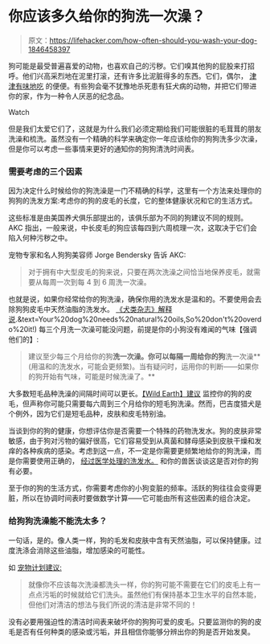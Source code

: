 # 你应该多久给你的狗洗一次澡？

> 原文：<https://lifehacker.com/how-often-should-you-wash-your-dog-1846458397>

狗可能是最受普遍喜爱的动物，也喜欢自己的污秽。它们嗅其他狗的屁股来打招呼。他们兴高采烈地在泥里打滚，还有许多比泥脏得多的东西。它们，偶尔， [津津有味地吃](https://www.hudsonanimalhospitalnyc.com/services/dogs/blog/why-do-dogs-eat-poop) 的便便。有些狗会毫不犹豫地杀死患有狂犬病的动物，并把它们带进你的家，作为一种令人厌恶的纪念品。

Watch

但是我们太爱它们了，这就是为什么我们必须定期给我们可能很脏的毛茸茸的朋友洗澡和梳洗。虽然没有一个精确的科学来确定你一年应该给你的狗狗洗多少次澡，但是你可以考虑一些事情来更好的通知你的狗狗清洗时间表。

### 需要考虑的三个因素

因为决定什么时候给你的狗洗澡是一门不精确的科学，这里有一个方法来处理你的狗狗的洗发方案:考虑你的狗的皮毛的长度，它的整体健康状况和它的生活方式。

这些标准是由美国养犬俱乐部提出的，该俱乐部为不同的狗建议不同的规则。AKC 指出，一般来说，中长皮毛的狗应该每四到六周梳理一次，这取决于它们会陷入何种污秽之中。

宠物专家和名人狗狗美容师 Jorge Bendersky 告诉 AKC:

> 对于拥有中大型皮毛的狗来说，只要在两次洗澡之间恰当地保养皮毛，就需要从每周一次到每 4 到 6 周洗一次澡。

也就是说，如果你经常给你的狗洗澡，确保你用的洗发水是温和的。不要使用会去除狗狗皮毛中天然油脂的洗发水。 [《犬类杂志》解释说](https://www.caninejournal.com/how-often-to-bathe-a-dog/#:~:text=You%20can%20wash%20your%20dog,could%20be%20even%20more%20frequent).&text=Your%20dog%20needs%20natural%20oils,So%20don't%20overdo%20it!) 每三个月洗一次澡可能没问题，前提是你的小狗没有难闻的气味【强调他们的】:

> 建议至少每三个月给你的狗**洗一次澡。你可以每隔一周给你的狗**洗一次澡**(用温和的洗发水，可能会更频繁)。当有疑问时，运用你的判断——如果你的狗开始有气味，可能是时候洗澡了。**

大多数短毛品种洗澡的间隔时间可以更长。[【Wild Earth】建议](https://wildearth.com/blogs/dog-knowledge/how-often-should-you-wash-your-dog#.YEqO2JNKjPg) 监控你的狗的皮毛，但声称你可能只需要每六周到三个月给你的短毛狗洗澡。然而，巴吉度猎犬是个例外，因为它们是短毛品种，皮肤和皮毛特别油。

当谈到你的狗的健康，你想评估你是否需要一个特殊的药物洗发水。狗的皮肤非常敏感，由于狗对污物的偏好很高，它们容易受到从真菌和酵母感染到皮肤干燥和发痒的各种疾病的感染。考虑到这一点，不一定是你需要更频繁地给你的狗洗澡，而是你需要使用正确的， [经过医学处理的洗发水。](https://www.businessinsider.com/best-medicated-shampoo-for-dogs) 和你的兽医谈谈这是否对你的狗有必要。

至于你的狗的生活方式，你需要考虑你的小狗变脏的频率。活跃的狗往往会变得更脏，所以在协调时间表时要做数学计算——它可能由所有这些因素的组合决定。

### 给狗狗洗澡能不能洗太多？

一句话，是的。像人类一样，狗的毛发和皮肤中含有天然油脂，可以保持健康。过度洗涤会消除这些油脂，增加感染的可能性。

如 [宠物计划建议:](https://www.petplan.co.uk/pet-information/blog/how-to-bathe-a-dog/#:~:text=While%20there%20is%20no%20exact,re%20not%20overcleaning%20your%20dog.)

> 就像你不应该每次洗澡都洗头一样，你的狗可能不需要在它们的皮毛上有一点点污垢的时候就给它们洗头。虽然他们有保持基本卫生水平的自然本能，但他们对清洁的想法与我们所说的清洁是非常不同的！

没有必要用强迫性的清洁时间表来破坏你的狗狗可爱的皮毛。只要监测你的狗的皮毛是否有任何种类的感染或污垢，并且相信你能够分辨出你的狗是否开始发臭。